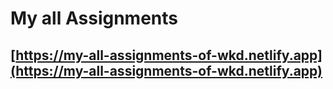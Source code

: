 #   My all Assignments
##  [https://my-all-assignments-of-wkd.netlify.app](https://my-all-assignments-of-wkd.netlify.app)